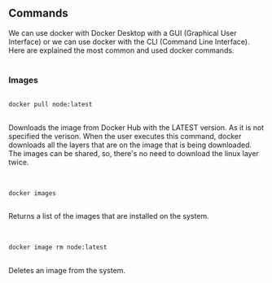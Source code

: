 ## Commands
We can use docker with Docker Desktop with a GUI (Graphical User Interface) or we can use docker with the CLI (Command Line Interface). Here are explained the most common and used docker commands.
<br><br>
### Images
```bash
ㅤ
docker pull node:latest
ㅤ
```
Downloads the image from Docker Hub with the LATEST version. As it is not specified the verison. When the user executes this command, docker downloads all the layers that are on the image that is being downloaded. The images
can be shared, so, there's no need to download the linux layer twice.
<br><br>
```bash
ㅤ
docker images
ㅤ
```
Returns a list of the images that are installed on the system.
<br><br>

```bash
ㅤ
docker image rm node:latest
ㅤ
```
Deletes an image from the system.
<br><br>

